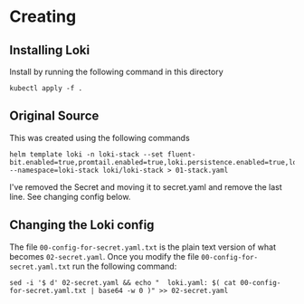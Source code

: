# Creating

## Installing Loki 
Install by running the following command in this directory

```shell
kubectl apply -f .
```

## Original Source

This was created using the following commands

```shell script
helm template loki -n loki-stack --set fluent-bit.enabled=true,promtail.enabled=true,loki.persistence.enabled=true,loki.persistence.size=10Gi --namespace=loki-stack loki/loki-stack > 01-stack.yaml 

```

I've removed the Secret and moving it to secret.yaml and remove the last line. See changing config below.


## Changing the Loki config

The file `00-config-for-secret.yaml.txt` is the plain text version of what becomes `02-secret.yaml`. 
Once you modify the file `00-config-for-secret.yaml.txt` run the following command: 

```shell
sed -i '$ d' 02-secret.yaml && echo "  loki.yaml: $( cat 00-config-for-secret.yaml.txt | base64 -w 0 )" >> 02-secret.yaml
```


